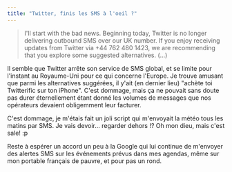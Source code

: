 ```yaml
---
title: "Twitter, finis les SMS à l'oeil ?"
---
```


> I'll start with the bad news. Beginning today, Twitter is no longer
delivering outbound SMS over our UK number. If you enjoy receiving updates
from Twitter via +44 762 480 1423, we are recommending that you explore some
suggested alternatives. (...)

Il semble que Twitter arrête son service de SMS global, et se limite pour
l'instant au Royaume-Uni pour ce qui concerne l'Europe. Je trouve amusant que
parmi les alternatives suggérées, il y'ait (en dernier lieu) "achète toi
Twitterific sur ton iPhone". C'est dommage, mais ça ne pouvait sans doute pas
durer éternellement étant donné les volumes de messages que nos opérateurs
devaient obligemment leur facturer.

C'est dommage, je m'étais fait un joli script qui m'envoyait la météo tous les
matins par SMS. Je vais devoir... regarder dehors !? Oh mon dieu, mais c'est
sale! :p

Reste à espérer un accord un peu à la Google qui lui continue de m'envoyer des
alertes SMS sur les événements prévus dans mes agendas, même sur mon portable
français de pauvre, et pour pas un rond.

